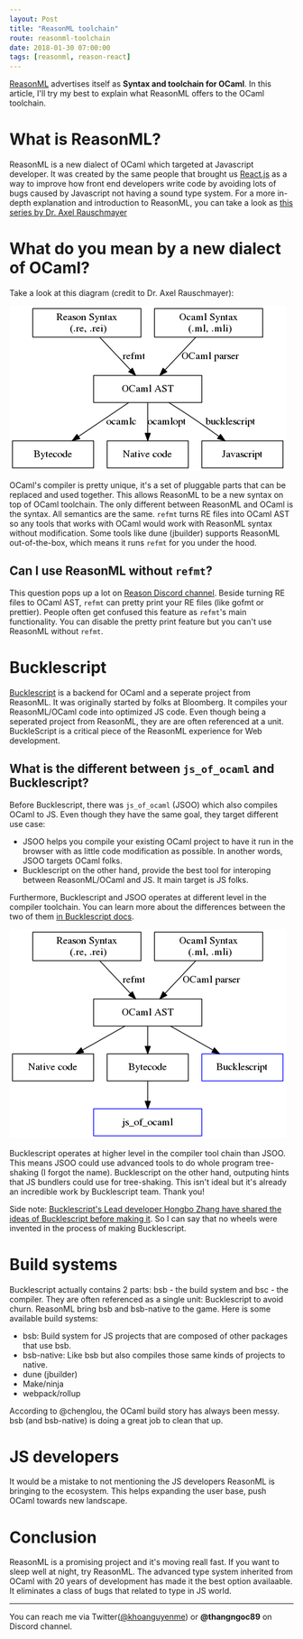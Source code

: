 ```yaml
---
layout: Post
title: "ReasonML toolchain"
route: reasonml-toolchain
date: 2018-01-30 07:00:00
tags: [reasonml, reason-react]
---
```


[ReasonML](https://reasonml.github.io/) advertises itself as **Syntax and toolchain for OCaml**. In this article, I'll try my best to explain what ReasonML offers to the OCaml toolchain.

# What is ReasonML?

ReasonML is a new dialect of OCaml which targeted at Javascript developer. It was created by the same people that brought us [React.js](https://facebook.github.io/react) as a way to improve how front end developers write code by avoiding lots of bugs caused by Javascript not having a sound type system. For a more in-depth explanation and introduction to ReasonML, you can take a look as [this series by Dr. Axel Rauschmayer](http://2ality.com/2017/11/about-reasonml.html)

# What do you mean by a new dialect of OCaml?

Take a look at this diagram (credit to Dr. Axel Rauschmayer):

![](./reasonml-architechture.png)

OCaml's compiler is pretty unique, it's a set of pluggable parts that can be replaced and used together. This allows ReasonML to be a new syntax on top of OCaml toolchain. The only different between ReasonML and OCaml is the syntax. All semantics are the same. `refmt` turns RE files into OCaml AST so any tools that works with OCaml would work with ReasonML syntax without modification. Some tools like dune (jbuilder) supports ReasonML out-of-the-box, which means it runs `refmt` for you under the hood.

## Can I use ReasonML without `refmt`?

This question pops up a lot on [Reason Discord channel](https://discord.gg/reasonml). Beside turning RE files to OCaml AST, `refmt` can pretty print your RE files (like gofmt or prettier). People often get confused this feature as `refmt`'s main functionality. You can disable the pretty print feature but you can't use ReasonML without `refmt`.

# Bucklescript

[Bucklescript](https://bucklescript.github.io/) is a backend for OCaml and a seperate project from ReasonML. It was originally started by folks at Bloomberg. It compiles your ReasonML/OCaml code into optimized JS code. Even though being a seperated project from ReasonML, they are are often referenced at a unit. BuckleScript is a critical piece of the ReasonML experience for Web development.

## What is the different between `js_of_ocaml` and Bucklescript?

Before Bucklescript, there was `js_of_ocaml` (JSOO) which also compiles OCaml to JS. Even though they have the same goal, they target different use case:

* JSOO helps you compile your existing OCaml project to have it run in the browser with as little code modification as possible. In another words, JSOO targets OCaml folks.
* Bucklescript on the other hand, provide the best tool for interoping between ReasonML/OCaml and JS. It main target is JS folks.

Furthermore, Bucklescript and JSOO operates at different level in the compiler toolchain.
You can learn more about the differences between the two of them [in Bucklescript docs](https://bucklescript.github.io/docs/en/comparison-to-jsoo.html).

![Bucklescript vs js_of_ocaml](./bsb-vs-jsoo.png)

Bucklescript operates at higher level in the compiler tool chain than JSOO. This means JSOO could use advanced tools to do whole program tree-shaking (I forgot the name). Bucklescript on the other hand, outputing hints that JS bundlers could use for tree-shaking. This isn't ideal but it's already an incredible work by Bucklescript team. Thank you!

Side note: [Bucklescript's Lead developer Hongbo Zhang have shared the ideas of Bucklescript before making it](https://github.com/ocsigen/js_of_ocaml/issues/338). So I can say that no wheels were invented in the process of making Bucklescript.

<!--
# esy - the package manager

ReasonML brings esy, a new package manager to the game. Here is a brief explanation about different package managers in the ecosystem:

* opam: The entire ecosystem of native ocaml is built around these opam packages.
* npm/yarn: The entire ecosystem of JS files are built around this ecosystem.
* [esy](http://esy.sh): Makes opam feel like npm/yarn. Allows access to both ecosystems.

I'll have a post introducing [esy](http://esy.sh) soon. Stay tuned!
-->

# Build systems

Bucklescript actually contains 2 parts: bsb - the build system and bsc - the compiler. They are often referenced as a single unit: Bucklescript to avoid churn. ReasonML bring bsb and bsb-native to the game. Here is some available build systems:

* bsb: Build system for JS projects that are composed of other packages that use bsb.
* bsb-native: Like bsb but also compiles those same kinds of projects to native.
* dune (jbuilder)
* Make/ninja
* webpack/rollup

According to @chenglou, the OCaml build story has always been messy. bsb (and bsb-native) is doing a great job to clean that up.

# JS developers

It would be a mistake to not mentioning the JS developers ReasonML is bringing to the ecosystem. This helps expanding the user base, push OCaml towards new landscape.

# Conclusion

ReasonML is a promising project and it's moving reall fast. If you want to sleep well at night, try ReasonML. The advanced type system inherited from OCaml with 20 years of development has made it the best option availaable. It eliminates a class of bugs that related to type in JS world.

---

You can reach me via Twitter([@khoanguyenme](https://twitter.com/khoanguyenme)) or **@thangngoc89** on Discord channel.
